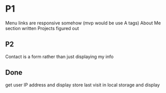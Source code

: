 # P1
Menu links are responsive somehow (mvp would be use A tags)
About Me section written
Projects figured out

## P2
Contact is a form rather than just displaying my info

## Done
get user IP address and display
store last visit in local storage and display
